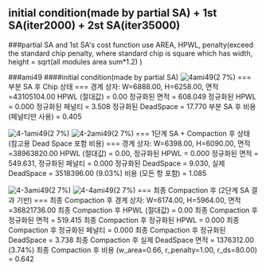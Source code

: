 ## initial condition(made by partial SA) + 1st SA(iter2000) + 2st SA(iter35000)
###partial SA and 1st SA's cost function use AREA, HPWL, penalty(exceed the standard chip penalty, where standard chip is square which has width, height = sqrt(all modules area sum*1.2) )

###ami49
####initial condition(made by partial SA)
![4ami49(2 7%)](https://github.com/user-attachments/assets/40ef2e4a-8de8-4caf-965f-dc62f2b07b37)
=== 부분 SA 후 Chip 상태 ===
경계 상자: W=6888.00, H=6258.00, 면적=43105104.00
HPWL (절대값)             = 0.00
정규화된 면적             = 608.049
정규화된 HPWL             = 0.000
정규화된 페널티          = 3.508
정규화된 DeadSpace       = 17.770
부분 SA 후 비용 (페널티만 사용) = 0.405


![4-1ami49(2 7%)](https://github.com/user-attachments/assets/e2029c06-63b2-4a8d-9c37-ef3e302b0fae)
![4-2ami49(2 7%)](https://github.com/user-attachments/assets/ac8e0234-09af-40f0-a753-66dea4afe72b)
=== 1단계 SA + Compaction 후 상태 (참고용 Dead Space 포함 비용) ===
경계 상자: W=6398.00, H=6090.00, 면적=38963820.00
HPWL (절대값) = 0.00, 정규화된 HPWL = 0.000
정규화된 면적 = 549.631, 정규화된 페널티 = 0.000
정규화된 DeadSpace = 9.030, 실제 DeadSpace = 3518396.00 (9.03%)
비용 (모든 항 포함) = 1.085


![4-3ami49(2 7%)](https://github.com/user-attachments/assets/2e8a9ec1-d63c-4600-9c21-2ec9a3e52e1f)
![4-4ami49(2 7%)](https://github.com/user-attachments/assets/cf6e63ec-7ea5-4aeb-8833-bd70aa17b6ea)
=== 최종 Compaction 후 (2단계 SA 결과 기반) ===
최종 Compaction 후 경계 상자: W=6174.00, H=5964.00, 면적=36821736.00
최종 Compaction 후 HPWL (절대값)         = 0.00
최종 Compaction 후 정규화된 면적         = 519.415
최종 Compaction 후 정규화된 HPWL         = 0.000
최종 Compaction 후 정규화된 페널티      = 0.000
최종 Compaction 후 정규화된 DeadSpace  = 3.738
최종 Compaction 후 실제 DeadSpace 면적 = 1376312.00 (3.74%)
최종 Compaction 후 비용 (w_area=0.66, r_penalty=1.00, r_ds=80.00) = 0.642


